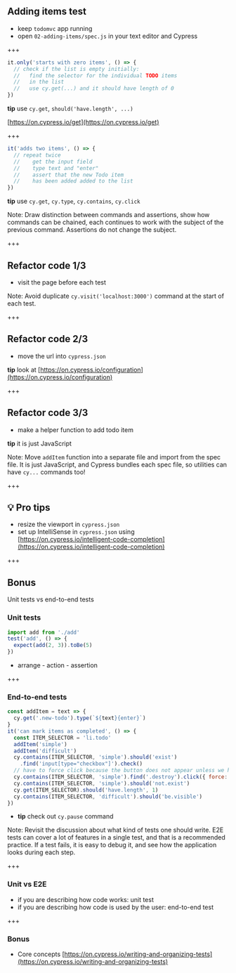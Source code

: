 ## Adding items test

- keep `todomvc` app running
- open `02-adding-items/spec.js` in your text editor and Cypress

+++

```js
it.only('starts with zero items', () => {
  // check if the list is empty initially:
  //   find the selector for the individual TODO items
  //   in the list
  //   use cy.get(...) and it should have length of 0
})
```

**tip** use `cy.get`, `should('have.length', ...)`

[https://on.cypress.io/get](https://on.cypress.io/get)

+++

```js
it('adds two items', () => {
  // repeat twice
  //    get the input field
  //    type text and "enter"
  //    assert that the new Todo item
  //    has been added added to the list
})
```

**tip** use `cy.get`, `cy.type`, `cy.contains`, `cy.click`

Note:
Draw distinction between commands and assertions, show how commands can be chained,
each continues to work with the subject of the previous command. Assertions do
not change the subject.

+++

## Refactor code 1/3

- visit the page before each test

Note:
Avoid duplicate `cy.visit('localhost:3000')` command at the start of each test.

+++

## Refactor code 2/3

- move the url into `cypress.json`

**tip** look at [https://on.cypress.io/configuration](https://on.cypress.io/configuration)

+++

## Refactor code 3/3

- make a helper function to add todo item

**tip** it is just JavaScript

Note:
Move `addItem` function into a separate file and import from the spec file. It is just JavaScript, and Cypress bundles each spec file, so utilities can have `cy...` commands too!

+++

## 💡 Pro tips

- resize the viewport in `cypress.json`
- set up IntelliSense in `cypress.json` using [https://on.cypress.io/intelligent-code-completion](https://on.cypress.io/intelligent-code-completion)

+++

## Bonus

Unit tests vs end-to-end tests

### Unit tests

```javascript
import add from './add'
test('add', () => {
  expect(add(2, 3)).toBe(5)
})
```

- arrange - action - assertion

+++

### End-to-end tests

```javascript
const addItem = text => {
  cy.get('.new-todo').type(`${text}{enter}`)
}
it('can mark items as completed', () => {
  const ITEM_SELECTOR = 'li.todo'
  addItem('simple')
  addItem('difficult')
  cy.contains(ITEM_SELECTOR, 'simple').should('exist')
    .find('input[type="checkbox"]').check()
  // have to force click because the button does not appear unless we hover
  cy.contains(ITEM_SELECTOR, 'simple').find('.destroy').click({ force: true })
  cy.contains(ITEM_SELECTOR, 'simple').should('not.exist')
  cy.get(ITEM_SELECTOR).should('have.length', 1)
  cy.contains(ITEM_SELECTOR, 'difficult').should('be.visible')
})
```

- **tip** check out `cy.pause` command

Note:
Revisit the discussion about what kind of tests one should write. E2E tests can cover a lot of features in a single test, and that is a recommended practice. If a test fails, it is easy to debug it, and see how the application looks during each step.

+++

### Unit vs E2E

- if you are describing how code works: unit test
- if you are describing how code is used by the user: end-to-end test

+++

### Bonus

- Core concepts [https://on.cypress.io/writing-and-organizing-tests](https://on.cypress.io/writing-and-organizing-tests)
